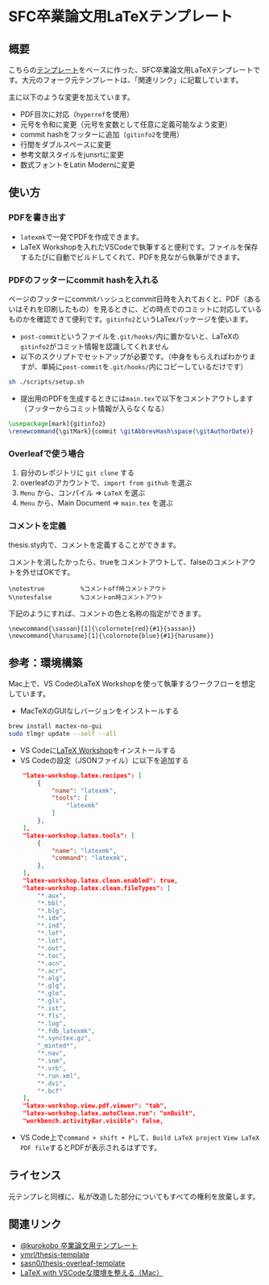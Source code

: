 # SFC卒業論文用LaTeXテンプレート

## 概要

こちらの[テンプレート](https://github.com/sasn0/thesis-overleaf-template)をベースに作った、SFC卒業論文用LaTeXテンプレートです。大元のフォーク元テンプレートは、「関連リンク」に記載しています。

主に以下のような変更を加えています。

- PDF目次に対応（`hyperref`を使用）
- 元号を令和に変更（元号を変数として任意に定義可能なよう変更）
- commit hashをフッターに追加（`gitinfo2`を使用）
- 行間をダブルスペースに変更
- 参考文献スタイルをjunsrtに変更
- 数式フォントをLatin Modernに変更

## 使い方

### PDFを書き出す
- `latexmk`で一発でPDFを作成できます。
- LaTeX Workshopを入れたVSCodeで執筆すると便利です。ファイルを保存するたびに自動でビルドしてくれて、PDFを見ながら執筆ができます。

### PDFのフッターにcommit hashを入れる

ページのフッターにcommitハッシュとcommit日時を入れておくと、PDF（あるいはそれを印刷したもの）を見るときに、どの時点でのコミットに対応しているものかを確認できて便利です。`gitinfo2`というLaTexパッケージを使います。

- `post-commit`というファイルを`.git/hooks/`内に置かないと、LaTeXの`gitinfo2`がコミット情報を認識してくれません
- 以下のスクリプトでセットアップが必要です。（中身をもらえればわかりますが、単純に`post-commit`を`.git/hooks/`内にコピーしているだけです）

```sh
sh ./scripts/setup.sh
```

- 提出用のPDFを生成するときには`main.tex`で以下をコメントアウトします（フッターからコミット情報が入らなくなる）

```tex
\usepackage[mark]{gitinfo2}
\renewcommand{\gitMark}{commit \gitAbbrevHash\space(\gitAuthorDate)}
```

### Overleafで使う場合
1. 自分のレポジトリに `git clone` する
2. overleafのアカウントで、`import from github` を選ぶ
3. `Menu` から、コンパイル => `LaTeX` を選ぶ
4. `Menu` から、Main Document => `main.tex` を選ぶ


### コメントを定義
thesis.sty内で、コメントを定義することができます。

コメントを消したかったら、trueをコメントアウトして、falseのコメントアウトを外せばOKです。
```
\notestrue          %コメントoff時コメントアウト
%\notesfalse        %コメントon時コメントアウト
```

下記のようにすれば、コメントの色と名称の指定ができます。
```
\newcommand{\sassan}[1]{\colornote{red}{#1}{sassan}}
\newcommand{\harusame}[1]{\colornote{blue}{#1}{harusame}}
```


## 参考：環境構築
Mac上で、VS CodeのLaTeX Workshopを使って執筆するワークフローを想定しています。

- MacTeXのGUIなしバージョンをインストールする
```sh
brew install mactex-no-gui
sudo tlmgr update --self --all
```

- VS Codeに[LaTeX Workshop](https://marketplace.visualstudio.com/items?itemName=James-Yu.latex-workshop)をインストールする
- VS Codeの設定（JSONファイル）に以下を追加する
```json
    "latex-workshop.latex.recipes": [
        {
            "name": "latexmk",
            "tools": [
                "latexmk"
            ]
        },
    ],
    "latex-workshop.latex.tools": [
        {
            "name": "latexmk",
            "command": "latexmk",
        },
    ],
    "latex-workshop.latex.clean.enabled": true,
    "latex-workshop.latex.clean.fileTypes": [
        "*.aux",
        "*.bbl",
        "*.blg",
        "*.idx",
        "*.ind",
        "*.lof",
        "*.lot",
        "*.out",
        "*.toc",
        "*.acn",
        "*.acr",
        "*.alg",
        "*.glg",
        "*.glo",
        "*.gls",
        "*.ist",
        "*.fls",
        "*.log",
        "*.fdb_latexmk",
        "*.synctex.gz",
        "_minted*",
        "*.nav",
        "*.snm",
        "*.vrb",
        "*.run.xml",
        "*.dvi",
        "*.bcf"
    ],
    "latex-workshop.view.pdf.viewer": "tab",
    "latex-workshop.latex.autoClean.run": "onBuilt",
    "workbench.activityBar.visible": false,
```

- VS Code上で`command + shift + P`して、`Build LaTeX project` `View LaTeX PDF file`するとPDFが表示されるはずです。


## ライセンス
元テンプレと同様に、私が改造した部分についてもすべての権利を放棄します。

## 関連リンク
- [@kurokobo 卒業論文用テンプレート](https://wiki.kurokobo.com/index.php?LaTeX)
- [ymrl/thesis-template](https://github.com/ymrl/thesis-template)
- [sasn0/thesis-overleaf-template](https://github.com/sasn0/thesis-overleaf-template)
- [LaTeX with VSCodeな環境を整える（Mac）](https://m12watanabe1a.hatenablog.com/entry/2019/09/30/020036)